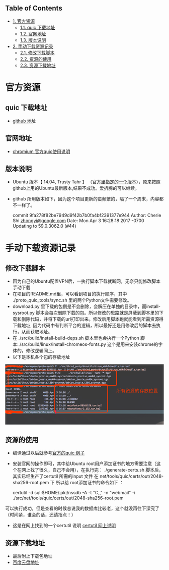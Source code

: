 <div id="table-of-contents">
<h2>Table of Contents</h2>
<div id="text-table-of-contents">
<ul>
<li><a href="#sec-1">1. 官方资源</a>
<ul>
<li><a href="#sec-1-1">1.1. quic 下载地址</a></li>
<li><a href="#sec-1-2">1.2. 官网地址</a></li>
<li><a href="#sec-1-3">1.3. 版本说明</a></li>
</ul>
</li>
<li><a href="#sec-2">2. 手动下载资源记录</a>
<ul>
<li><a href="#sec-2-1">2.1. 修改下载脚本</a></li>
<li><a href="#sec-2-2">2.2. 资源的使用</a></li>
<li><a href="#sec-2-3">2.3. 资源下载地址</a></li>
</ul>
</li>
</ul>
</div>
</div>


# 官方资源<a id="sec-1" name="sec-1"></a>

## quic 下载地址<a id="sec-1-1" name="sec-1-1"></a>

-   [github 地址](https://github.com/google/proto-quic)

## 官网地址<a id="sec-1-2" name="sec-1-2"></a>

-   [chromium  官方quic使用说明](https://www.chromium.org/quic/playing-with-quic)

## 版本说明<a id="sec-1-3" name="sec-1-3"></a>

-   Ubuntu 版本【 14.04, Trusty Tahr 】 （[官方里指定的一个版本](https://chromium.googlesource.com/chromium/src/%2B/master/docs/linux_build_instructions.md)），原来按照github上用的Ubuntu最新版本,结果不成功。爱折腾的可以继续。
-   github  所用版本如下，因为这个项目更新的蛮频繁的，隔了一个周末，内容都不一样了。

    commit 9fa278f82be7949d9f42b7b0fa4bf2391377e944
    Author: Cherie Shi <zhongyi@google.com>
    Date:   Mon Apr 3 16:28:18 2017 -0700
    Updating to 59.0.3062.0 (#44)

# 手动下载资源记录<a id="sec-2" name="sec-2"></a>

## 修改下载脚本<a id="sec-2-1" name="sec-2-1"></a>

-   因为自己的Ubuntu配置VPN后，一执行脚本下载就断网，无奈只能修改脚本手动下载
-   在项目的README.md里，可以看到项目的执行顺序，其中 ./proto\_quic\_tools/sync.sh  里的两个Python文件需要修改。
-   download.py 里下载的包倒是不会删除，会解压在单独的目录中，而install-sysroot.py  脚本会每次删除下载的包。所以修改的思路就是屏蔽到脚本里的下载和删除代码，并将下载的url打印出来。修改后用脚本跑就能看到所需资源得下载地址,
    因为代码中有判断平台的逻辑，所以最好还是用修改后的脚本去执行，从而获取地址。
-   在  ./src/build/install-build-deps.sh  脚本里也会执行一个Python 脚本:./src/build/linux/install-chromeos-fonts.py   这个是用来安装chrome的字体的，修改逻辑同上。
-   以下是本机各个包的存放地址

![img](./images/quic_res.png "示例图片说明")

## 资源的使用<a id="sec-2-2" name="sec-2-2"></a>

-   编译通过以后就参考[官方的quic 例子](https://www.chromium.org/quic/playing-with-quic)
-   安装官网的操作即可，其中给Ubuntu root用户添加证书的地方需要注意（这个在网上找了很久，自己不会用），在执行完： ./generate-certs.sh 脚本后，其实已经生产了certutil 所需的input 文件  在  net/tools/quic/certs/out/2048-sha256-root.pem 下
    所以给 root添加证书的命令如下 ：

    certutil -d sql:$HOME/.pki/nssdb -A -t "C,," -n "webmail" -i  ./src/net/tools/quic/certs/out/2048-sha256-root.pem

可以执行成功，但是查看的时候总说我的数据库比较老，这个就没再往下深究了（时间紧，谁会的话，还请指点！）
-   这是在网上找到的一个certutil 说明 [certutil 网上说明](http://www.richud.com/wiki/Ubuntu_chrome_browser_import_self_signed_certificate)

## 资源下载地址<a id="sec-2-3" name="sec-2-3"></a>

-   最后附上下载包地址
-   [百度云盘地址](https://pan.baidu.com/s/1i4AUwjN#list/path%3D%252Fshare)